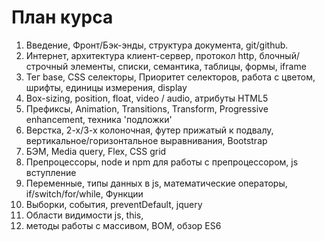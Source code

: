 <h1>План курса</h1>

<ol>
<li>
    Введение,
    Фронт/Бэк-энды,
    структура документа,
    git/github.
</li>
<li>
    Интернет, архитектура клиент-сервер, протокол http,
    блочный/строчный элементы, списки, семантика,
    таблицы, формы, iframe
</li>
<li>
    Тег base, CSS селекторы,
    Приоритет селекторов, работа с цветом,
    шрифты, единицы измерения, display
</li>
<li>
    Box-sizing, position, float, video / audio, атрибуты HTML5
</li>
<li>
    Префиксы, Animation, Transitions, Transform, Progressive enhancement, техника 'подложки'
</li>
<li>
    Верстка, 2-х/3-х колоночная, футер прижатый к подвалу,
    вертикальное/горизонтальное выравнивания, Bootstrap
</li>
<li>
    БЭМ, Media query, Flex, CSS grid
</li>
<li>
    Препроцессоры, node и npm для работы с препроцессором, js вступление
</li>
<li>
    Переменные, типы данных в js, математические операторы, if/switch/for/while, Функции
</li>
<li>
    Выборки, события, preventDefault, jquery
</li>
<li>
    Области видимости js, this,
</li>
<li>
   методы работы с массивом, BOM, обзор ES6
</li>
</ol>
